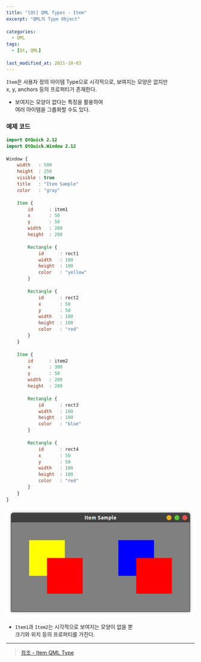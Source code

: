 ```yaml
---
title: "[Qt] QML Types - Item"
excerpt: "QML의 Type Object"

categories:
  - QML
tags:
  - [Qt, QML]

last_modified_at: 2021-10-03
---
```


`Item`은 사용자 정의 아이템 Type으로 시각적으로, 보여지는 모양은 없지만   
x, y, anchors 등의 프로퍼티가 존재한다.

* 보여지는 모양이 없다는 특징을 활용하여   
여러 아이템을 그룹화할 수도 있다.

### 예제 코드

```qml
import QtQuick 2.12
import QtQuick.Window 2.12

Window {
    width   : 500
    height  : 250
    visible : true
    title   : "Item Sample"
    color   : "gray"

    Item {
        id      : item1
        x       : 50
        y       : 50
        width   : 200
        height  : 200

        Rectangle {
            id      : rect1
            width   : 100
            height  : 100
            color   : "yellow"
        }

        Rectangle {
            id      : rect2
            x       : 50
            y       : 50
            width   : 100
            height  : 100
            color   : "red"
        }
    }

    Item {
        id      : item2
        x       : 300
        y       : 50
        width   : 200
        height  : 200

        Rectangle {
            id      : rect3
            width   : 100
            height  : 100
            color   : "blue"
        }

        Rectangle {
            id      : rect4
            x       : 50
            y       : 50
            width   : 100
            height  : 100
            color   : "red"
        }
    }
}
```

![image](/images/qml-image/Item_result.png)

* `Item1`과 `Item2`는 시각적으로 보여지는 모양이 없을 뿐   
크기와 위치 등의 프로퍼티를 가진다.

___

> [참조 - Item QML Type](https://doc.qt.io/qt-5/qml-qtquick-item.html)
